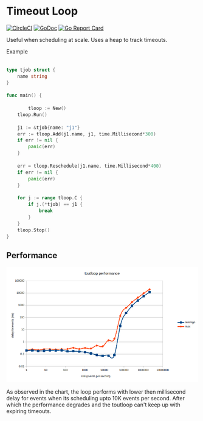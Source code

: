 # Timeout Loop

[![CircleCI](https://circleci.com/gh/anekkanti/toutloop.svg?style=svg)](https://circleci.com/gh/anekkanti/toutloop)
[![GoDoc](https://godoc.org/github.com/anekkanti/toutloop?status.svg)](https://godoc.org/github.com/anekkanti/toutloop)
[![Go Report Card](https://goreportcard.com/badge/github.com/anekkanti/toutloop)](https://goreportcard.com/report/github.com/anekkanti/toutloop)

Useful when scheduling at scale. Uses a heap to track timeouts.


Example
```go

type tjob struct {
	name string
}

func main() {

        tloop := New()
	tloop.Run()

	j1 := &tjob{name: "j1"}
	err := tloop.Add(j1.name, j1, time.Millisecond*300)
	if err != nil {
		panic(err)
	}

	err = tloop.Reschedule(j1.name, time.Millisecond*400)
	if err != nil {
		panic(err)
	}

	for j := range tloop.C {
		if j.(*tjob) == j1 {
			break
		}
	}
	tloop.Stop()
}
```

## Performance 

![chart](performance.png)

As observed in the chart, the loop performs with lower then millisecond delay for events when its scheduling upto 10K events per second. After which the performance degrades and the toutloop can't keep up with expiring timeouts. 
